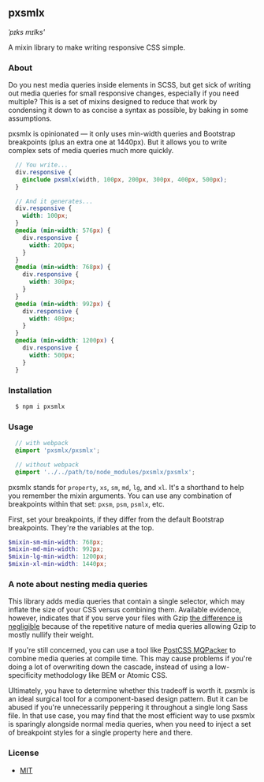 ## pxsmlx

*ˈpɪks mɪlks'*

A mixin library to make writing responsive CSS simple.

### About

Do you nest media queries inside elements in SCSS, but get sick of writing out media queries for small responsive changes, especially if you need multiple? This is a set of mixins designed to reduce that work by condensing it down to as concise a syntax as possible, by baking in some assumptions.

pxsmlx is opinionated — it only uses min-width queries and Bootstrap breakpoints (plus an extra one at 1440px). But it allows you to write complex sets of media queries much more quickly.

```scss
  // You write...
  div.responsive {
    @include pxsmlx(width, 100px, 200px, 300px, 400px, 500px);
  }

  // And it generates...
  div.responsive {
    width: 100px;
  }
  @media (min-width: 576px) {
    div.responsive {
      width: 200px;
    }
  }
  @media (min-width: 768px) {
    div.responsive {
      width: 300px;
    }
  }
  @media (min-width: 992px) {
    div.responsive {
      width: 400px;
    }
  }
  @media (min-width: 1200px) {
    div.responsive {
      width: 500px;
    }
  }
```

### Installation

```bash
  $ npm i pxsmlx
```

### Usage

```scss
  // with webpack
  @import 'pxsmlx/pxsmlx';

  // without webpack
  @import '../../path/to/node_modules/pxsmlx/pxsmlx';
```

pxsmlx stands for `property`, `xs`, `sm`, `md`, `lg`, and `xl`. It's a shorthand to help you remember the mixin arguments. You can use any combination of breakpoints within that set: `pxsm`, `psm`, `psmlx`, etc.

First, set your breakpoints, if they differ from the default Bootstrap breakpoints. They're the variables at the top.

```scss
$mixin-sm-min-width: 768px;
$mixin-md-min-width: 992px;
$mixin-lg-min-width: 1200px;
$mixin-xl-min-width: 1440px;
```

### A note about nesting media queries

This library adds media queries that contain a single selector, which may inflate the size of your CSS versus combining them. Available evidence, however, indicates that if you serve your files with Gzip [the difference is negligible](https://benfrain.com/inline-or-combined-media-queries-in-sass-fight/) because of the repetitive nature of media queries allowing Gzip to mostly nullify their weight.

If you're still concerned, you can use a tool like [PostCSS MQPacker](https://github.com/hail2u/node-css-mqpacker) to combine media queries at compile time. This may cause problems if you're doing a lot of overwriting down the cascade, instead of using a low-specificity methodology like BEM or Atomic CSS.

Ultimately, you have to determine whether this tradeoff is worth it. pxsmlx is an ideal surgical tool for a component-based design pattern. But it can be abused if you're unnecessarily peppering it throughout a single long Sass file. In that use case, you may find that the most efficient way to use pxsmlx is sparingly alongside normal media queries, when you need to inject a set of breakpoint styles for a single property here and there.

### License
- [MIT](https://github.com/mpopv/pxsmlx/blob/master/LICENSE)
